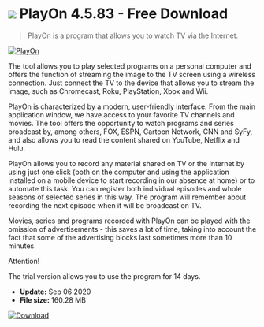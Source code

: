 # ![](https://cdn.softexe.net/static/icon/e/playon-8460.png) PlayOn 4.5.83 - Free Download

> PlayOn is a program that allows you to watch TV via the Internet.

[![PlayOn](https://gallery.dpcdn.pl/imgc/Tools/63922/g_-_420x350_1.5_-_x20151130182451_0.png)](https://softexe.net/win/multimedia/other/playon:hdfR.html)

The tool allows you to play selected programs on a personal computer and offers the function of streaming the image to the TV screen using a wireless connection. Just connect the TV to the device that allows you to stream the image, such as Chromecast, Roku, PlayStation, Xbox and Wii.
 
 PlayOn is characterized by a modern, user-friendly interface. From the main application window, we have access to your favorite TV channels and movies. The tool offers the opportunity to watch programs and series broadcast by, among others, FOX, ESPN, Cartoon Network, CNN and SyFy, and also allows you to read the content shared on YouTube, Netflix and Hulu.
 
 PlayOn allows you to record any material shared on TV or the Internet by using just one click (both on the computer and using the application installed on a mobile device to start recording in our absence at home) or to automate this task. You can register both individual episodes and whole seasons of selected series in this way. The program will remember about recording the next episode when it will be broadcast on TV.
 
 Movies, series and programs recorded with PlayOn can be played with the omission of advertisements - this saves a lot of time, taking into account the fact that some of the advertising blocks last sometimes more than 10 minutes. 
 
 Attention!
 
 The trial version allows you to use the program for 14 days.


- **Update:** Sep 06 2020
- **File size:** 160.28 MB

[![Download](https://cdn.softexe.net/static/img/download.png)](https://softexe.net/win/multimedia/other/playon:hdfR.html)

